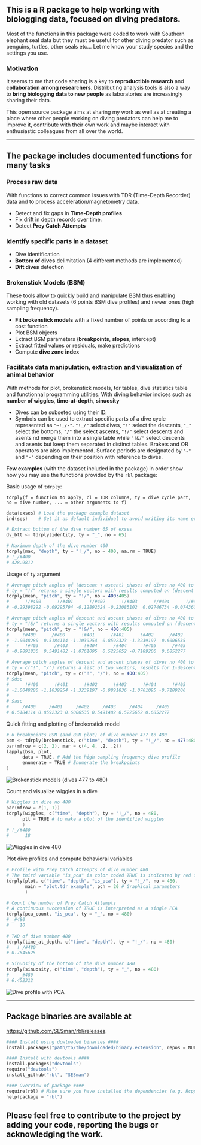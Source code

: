 ## This is a R package to help working with biologging data, focused on diving predators.

Most of the functions in this package were coded to work with Southern elephant seal data but they must be useful for other diving predator such as penguins, turtles, other seals etc... Let me know your study species and the settings you use.

### Motivation

It seems to me that code sharing is a key to **reproductible research** and **collaboration among researchers**. Distributing analysis tools is also a way to **bring biologging data to new people** as laboratories are increasingly sharing their data.

This open source package aims at sharing my work as well as at creating a place where other people working on diving predators can help me to improve it, contribute with their own work and maybe interact with enthusiastic colleagues from all over the world.

--------

## The package includes documented functions for many tasks

### Process raw data

With functions to correct common issues with TDR (Time-Depth Recorder) data and to process acceleration/magnetometry data.

  * Detect and fix gaps in **Time-Depth profiles**
  * Fix drift in depth records over time.
  * Detect **Prey Catch Attempts**

### Identify specific parts in a dataset 

  * Dive identification
  * **Bottom of dives** delimitation (4 different methods are implemented)
  * **Dift dives** detection

### Brokenstick Models (BSM)

These tools allow to quickly build and manipulate BSM thus enabling working with 
old datasets (6 points BSM dive profiles) and newer ones (high sampling frequency).

  * **Fit brokenstick models** with a fixed number of points or according to a cost function
  * Plot BSM objects
  * Extract BSM parameters (**breakpoints**, **slopes**, intercept)
  * Extract fitted values or residuals, make predictions
  * Compute **dive zone index**

### Facilitate data manipulation, extraction and visualization of animal behavior 

With methods for plot, brokenstick models, tdr tables, dive statistics table and 
functionnal programming utilities.
With diving behavior indices such as **number of wiggles**, **time-at-depth**, 
**sinuosity**

  * Dives can be subseted using their ID.
  * Symbols can be used to extract specific parts of a dive cycle represented as `"~!_/-"`. `"!_/"` select dives, `"!"` select the descents, `"_"` select the bottoms, `"/"` the select ascents, `"!/"` select descents and asents nd merge them into a single table while `"!&/"` select descents and asents but keep them separated in distinct tables. Brakets and OR operators are also implemented. Surface periods are designated by `"~"` and `"-"` depending on their position with reference to dives.

**Few examples** (with the dataset included in the package) in order show how you may use the functions provided by the `rbl` package:

Basic usage of `tdrply`: 

`tdrply(f = function to apply, cl = TDR columns, ty = dive cycle part, no = dive number, ... = other arguments to f)`

```S
data(exses) # Load the package example dataset
ind(ses)    # Set it as default individual to avoid writing its name everytime

# Extract bottom of the dive number 65 of exses
dv_btt <- tdrply(identity, ty = "_", no = 65)

# Maximum depth of the dive number 400
tdrply(max, "depth", ty = "!_/", no = 400, na.rm = TRUE)
# !_/#400 
# 428.9812 
```

Usage of `ty` argument
```S
# Average pitch angles of (descent + ascent) phases of dives no 400 to 405
# ty = "!/" returns a single vectors with results computed on (descent + ascent) 
tdrply(mean, "pitch", ty = "!/", no = 400:405)
#      !/#400      !/#401      !/#402      !/#403      !/#404      !/#405 
# -0.29398292 -0.09295794 -0.12892324 -0.23085102  0.02746734 -0.07436099 

# Average pitch angles of descent and ascent phases of dives no 400 to 405
# ty = "!&/" returns a single vectors with results computed on (descent) + (ascent) 
tdrply(mean, "pitch", ty = "!&/", no = 400:405)
#     !#400      /#400      !#401      /#401      !#402      /#402 
# -1.0048280  0.5184114 -1.1039254  0.8592323 -1.3239197  0.6006535 
#      !#403      /#403      !#404      /#404      !#405      /#405 
# -0.9891836  0.5491482 -1.0761095  0.5225652 -0.7189206  0.6852277 

# Average pitch angles of descent and ascent phases of dives no 400 to 405
# ty = c("!", "/") returns a list of two vectors, results for 1-descents and 2-ascents
tdrply(mean, "pitch", ty = c("!", "/"), no = 400:405)
# $dsc
#      !#400      !#401      !#402      !#403      !#404      !#405 
# -1.0048280 -1.1039254 -1.3239197 -0.9891836 -1.0761095 -0.7189206 
# 
# $asc
#     /#400     /#401     /#402     /#403     /#404     /#405 
# 0.5184114 0.8592323 0.6006535 0.5491482 0.5225652 0.6852277 
```

Quick fitting and plotting of brokenstick model
```S
# 6 breakpoints BSM (and BSM plot) of dive number 477 to 480
bsm <- tdrply(brokenstick, c("time", "depth"), ty = "!_/", no = 477:480, npts = 6)
par(mfrow = c(2, 2), mar = c(4, 4, .2, .2))
lapply(bsm, plot, 
      data = TRUE, # Add the high sampling frequency dive profile
      enumerate = TRUE # Enumerate the breakpoints
)
```

![Brokenstick models (dives 477 to 480)](http://oi67.tinypic.com/4rdrbk.jpg "Brokenstick models (dives 477 to 480)")

Count and visualize wiggles in a dive
```S
# Wiggles in dive no 480
par(mfrow = c(1, 1))
tdrply(wiggles, c("time", "depth"), ty = "!_/", no = 480, 
      plt = TRUE # to make a plot of the identified wiggles
      )
# !_/#480 
#      18 
```

![Wiggles in dive 480](http://oi64.tinypic.com/2ic5ci1.jpg "Wiggles in dive 480")

Plot dive profiles and compute behavioral variables
```S
# Profile with Prey Catch Attempts of dive number 480
# The third variable "is_pca" is color coded TRUE is indicated by red color.
tdrply(plot, c("time", "depth", "is_pca"), ty = "!_/", no = 480, 
       main = "plot.tdr example", pch = 20 # Graphical parameters
       )

# Count the number of Prey Catch Attempts
# A continuous succession of TRUE is interpreted as a single PCA
tdrply(pca_count, "is_pca", ty = "_", no = 480)
# _#480 
#    10 
   
# TAD of dive number 480
tdrply(time_at_depth, c("time", "depth"), ty = "!_/", no = 480)
#   !_/#480 
# 0.7645625

# Sinuosity of the bottom of the dive number 480
tdrply(sinuosity, c("time", "depth"), ty = "_", no = 480)
#    _#480 
# 6.452312 
```

![Dive profile with PCA](http://oi66.tinypic.com/2nkkmb.jpg "Dive profile with PCA")

--------

## Package binaries are available at 

https://github.com/SESman/rbl/releases.

```S
#### Install using dowloaded binaries ####
install.packages("path/to/the/downloaded/binary.extension", repos = NULL)

#### Install with devtools ####
install.packages("devtools")
require("devtools")
install_github("rbl", "SESman")

#### Overview of package ####
require(rbl) # Make sure you have installed the dependencies (e.g. RcppRoll)
help(package = "rbl")
```

## Please feel free to contribute to the project by adding your code, reporting the bugs or acknowledging the work.
